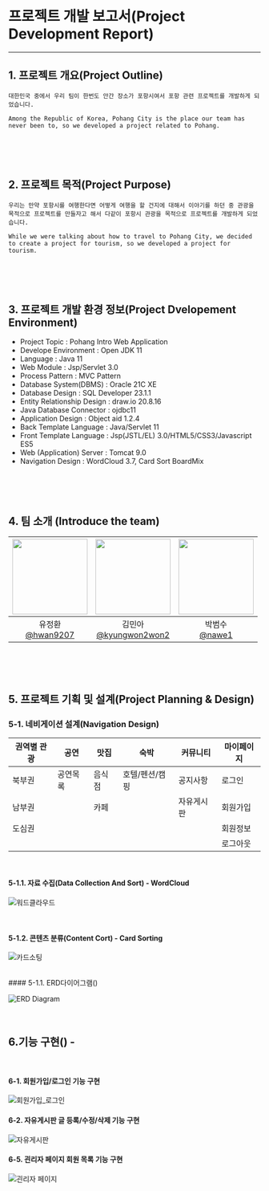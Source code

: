 # 프로젝트 개발 보고서(Project Development Report)
-----------------------------------------------
## 1. 프로젝트 개요(Project Outline)
    
    대한민국 중에서 우리 팀이 한번도 안간 장소가 포항시여서 포항 관련 프로젝트를 개발하게 되었습니다.

    Among the Republic of Korea, Pohang City is the place our team has never been to, so we developed a project related to Pohang.
	
    
<br><br><br>

## 2. 프로젝트 목적(Project Purpose)
    
    우리는 만약 포항시를 여행한다면 어떻게 여행을 할 건지에 대해서 이야기를 하던 중 관광을 목적으로 프로젝트를 만들자고 해서 다같이 포항시 관광을 목적으로 프로젝트를 개발하게 되었습니다.

    While we were talking about how to travel to Pohang City, we decided to create a project for tourism, so we developed a project for tourism.
	

<br><br><br>

## 3. 프로젝트 개발 환경 정보(Project Dvelopement Environment)

- Project Topic : Pohang Intro Web Application
- Develope Environment : Open JDK 11
- Language : Java 11
- Web Module : Jsp/Servlet 3.0
- Process Pattern : MVC Pattern
- Database System(DBMS) : Oracle 21C XE
- Database Design : SQL Developer 23.1.1
- Entity Relationship Design : draw.io 20.8.16
- Java Database Connector : ojdbc11
- Application Design : Object aid 1.2.4
- Back Template Language : Java/Servlet 11
- Front Template Language : Jsp(JSTL/EL) 3.0/HTML5/CSS3/Javascript ES5
- Web (Application) Server : Tomcat 9.0
- Navigation Design : WordCloud 3.7, Card Sort BoardMix
  
<!-- * **Database :** <img src="https://img.shields.io/badge/mariaDB-003545?style=for-the-badge&logo=mariaDB&logoColor=white"/>
  
* **Backend :**  <img src="https://img.shields.io/badge/oracle-F80000?style=for-the-badge&logo=oracle&logoColor=white"/>
  
* **Frontend :** <img src="https://img.shields.io/badge/html5-E34F26?style=for-the-badge&logo=html5&logoColor=white"/> <img src="https://img.shields.io/badge/css-1572B6?style=for-the-badge&logo=css3&logoColor=white"/> <img src="https://img.shields.io/badge/javascript-F7DF1E?style=for-the-badge&logo=javascript&logoColor=black"/><br/>
  
* **CI/CD :** <img src="https://img.shields.io/badge/github-181717?style=for-the-badge&logo=github&logoColor=white">  -->
<br><br><br>

## 4. 팀 소개 (Introduce the team)
<center>

|<img src="https://avatars.githubusercontent.com/u/160584145?v=4" width="150" height="150"/>|<img src="https://avatars.githubusercontent.com/u/110553201?v=4" width="150" height="150"/>|<img src="https://avatars.githubusercontent.com/u/161221357?v=4" width="150" height="150"/>
|:-:|:-:|:-:|
|유정환<br/>[@hwan9207](https://github.com/hwan9207)|김민아<br/>[@kyungwon2won2](https://github.com/kyungwon2won2)|박범수<br/>[@nawe1](https://github.com/nawe1)|

</center>

<br><br><br>


## 5. 프로젝트 기획 및 설계(Project Planning & Design)

### 5-1. 네비게이션 설계(Navigation Design)

| 권역별 관광 | 공연  | 맛집  | 숙박 | 커뮤니티 | 마이페이지 |
|------------|-----  |------ |-----|---------|------------|
| 북부권    | 공연목록 | 음식점|호텔/펜션/캠핑 | 공지사항    |로그인
| 남부권    |         | 카페  |               | 자유게시판 | 회원가입  
| 도심권    |         |       |              |            | 회원정보
|           |         |      |               |            | 로그아웃       
<br>

#### 5-1.1. 자료 수집(Data Collection And Sort) - WordCloud

![워드클라우드](https://github.com/nawe1/team01/assets/161221357/620ddca5-6402-4a69-b625-d474e7111606)

<br>

#### 5-1.2. 콘텐츠 분류(Content Cort) - Card Sorting

![카드소팅](https://github.com/nawe1/team01/assets/161221357/0c28f22a-402e-411f-8f7b-810bf4d93374)

<br>
#### 5-1.1. ERD다이어그램() 

![ERD Diagram](https://github.com/nawe1/team01/assets/161221357/0fef539e-aca0-4703-92b4-efdc3ef92224) 

<br>

## 6.기능 구현() -

<br>

####  6-1. 회원가입/로그인 기능 구현

![회원가입_로그인](https://github.com/nawe1/team01/assets/161221357/05f358ad-1937-4cac-9818-47ef4cd791b0)
<br>

#### 6-2. 자유게시판 글 등록/수정/삭제 기능 구현

![자유게시판](https://github.com/nawe1/team01/assets/161221357/84d9efa8-273d-47b0-b40a-98e1cb4021f7)
<br>

#### 6-5. 괸리자 페이지 회원 목록 기능 구현
![괸리자 페이지](https://github.com/nawe1/team01/assets/161221357/ab9d04cc-51e9-465c-a8f2-7a244d48dcb9)

<br>
